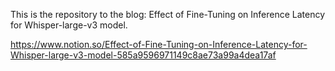 This is the repository to the blog: Effect of Fine-Tuning on Inference Latency for Whisper-large-v3 model.

https://www.notion.so/Effect-of-Fine-Tuning-on-Inference-Latency-for-Whisper-large-v3-model-585a9596971149c8ae73a99a4dea17af
